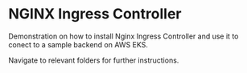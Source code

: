 # NGINX Ingress Controller

Demonstration on how to install Nginx Ingress Controller and use it to conect to a sample backend on AWS EKS.

Navigate to relevant folders for further instructions.
